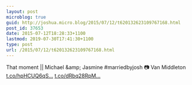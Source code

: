 ```yaml
---
layout: post
microblog: true
guid: http://joshua.micro.blog/2015/07/12/t620132623109767168.html
post_id: 37653
date: 2015-07-12T18:28:33+1100
lastmod: 2019-07-30T17:41:30+1100
type: post
url: /2015/07/12/t620132623109767168.html
---
```

That moment || Michael &amp;amp; Jasmine #marriedbyjosh 📷 Van Middleton [t.co/hpHCUQ6qS...](http://t.co/hpHCUQ6qSD) [t.co/dRbq28RpM...](http://t.co/dRbq28RpMR)
